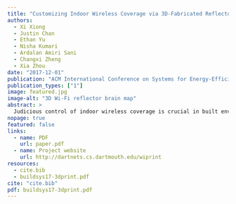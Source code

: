 ```yaml
---
title: "Customizing Indoor Wireless Coverage via 3D-Fabricated Reflectors"
authors:
  - Xi Xiong 
  - Justin Chan 
  - Ethan Yu 
  - Nisha Kumari 
  - Ardalan Amiri Sani 
  - Changxi Zheng 
  - Xia Zhou
date: "2017-12-01"
publication: "ACM International Conference on Systems for Energy-Efficient Built Environments (BuildSys), 2017"
publication_types: ["1"]
image: featured.jpg
image-alt: "3D Wi-Fi reflector brain map"
abstract: >
  Judicious control of indoor wireless coverage is crucial in built environments. It enhances signal reception, reduces harmful interference, and raises the barrier for malicious attackers. Existing methods are either costly, vulnerable to attacks, or hard to configure. We present a low-cost, secure, and easy-to-configure approach that uses an easily-accessible, 3D-fabricated reflector to customize wireless coverage. With input on coarse-grained environment setting and preferred coverage (e.g., areas with signals to be strengthened or weakened), the system computes an optimized reflector shape tailored to the given environment. The user simply 3D prints the reflector and places it around a Wi-Fi access point to realize the target coverage. We conduct experiments to examine the efficacy and limits of optimized reflectors in different indoor settings. Results show that optimized reflectors coexist with a variety of Wi-Fi APs and correctly weaken or enhance signals in target areas by up to 10 or 6 dB, resulting in throughput changes by up to -63.3% or 55.1%.
nopage: true
featured: false
links:
  - name: PDF
    url: paper.pdf
  - name: Project website
    url: http://dartnets.cs.dartmouth.edu/wiprint
resources:
  - cite.bib
  - buildsys17-3dprint.pdf
cite: "cite.bib"
pdf: buildsys17-3dprint.pdf
---
```

